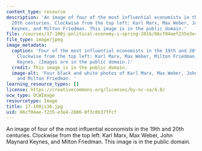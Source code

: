 ```yaml
---
content_type: resource
description: 'An image of four of the most influential economists in the 19th and
  20th centuries. Clockwise from the top left: Karl Marx, Max Weber, John Maynard
  Keynes, and Milton Friedman. This image is in the public domain.'
file: /courses/17-100j-political-economy-i-spring-2016/86cf04aef235e3e428868f3c0b37ffcf_17-100js16.jpg
file_type: image/jpeg
image_metadata:
  caption: 'Four of the most influential economists in the 19th and 20th centuries.
    Clockwise from the top left: Karl Marx, Max Weber, Milton Friedman, and John Maynard
    Keynes. (Images are in the public domain.)'
  credit: This image is in the public domain.
  image-alt: 'Four black and white photos of Karl Marx, Max Weber, John Maynard Keynes,
    and Milton Friedman. '
learning_resource_types: []
license: https://creativecommons.org/licenses/by-nc-sa/4.0/
ocw_type: OCWImage
resourcetype: Image
title: 17-100js16.jpg
uid: 86cf04ae-f235-e3e4-2886-8f3c0b37ffcf
---
```

An image of four of the most influential economists in the 19th and 20th centuries. Clockwise from the top left: Karl Marx, Max Weber, John Maynard Keynes, and Milton Friedman. This image is in the public domain.